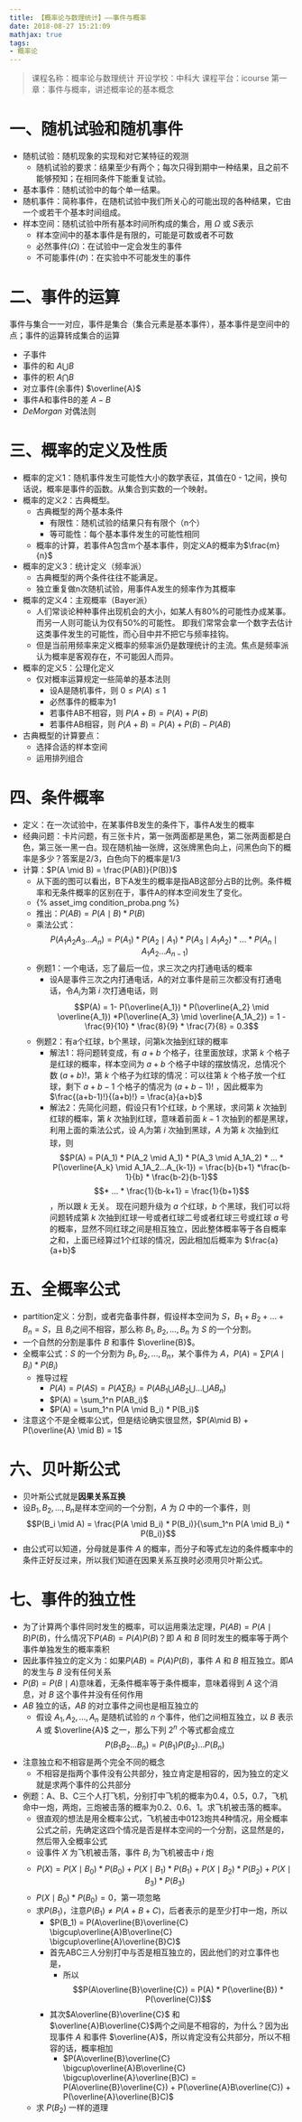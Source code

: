 ```yaml
---
title: 【概率论与数理统计】——事件与概率
date: 2018-08-27 15:21:09
mathjax: true
tags:
- 概率论
---
```


> 课程名称：概率论与数理统计
> 开设学校：中科大
> 课程平台：icourse
> 第一章：事件与概率，讲述概率论的基本概念

<!-- more -->

# 一、随机试验和随机事件

- 随机试验：随机现象的实现和对它某特征的观测
  - 随机试验的要求：结果至少有两个；每次只得到期中一种结果，且之前不能够预知；在相同条件下能重复试验。
- 基本事件：随机试验中的每个单一结果。
- 随机事件：简称事件，在随机试验中我们所关心的可能出现的各种结果，它由一个或若干个基本时间组成。
- 样本空间：随机试验中所有基本时间所构成的集合，用 $\Omega$ 或 $S$表示
  - 样本空间中的基本事件是有限的，可能是可数或者不可数
  - 必然事件($\Omega$)：在试验中一定会发生的事件 
  - 不可能事件($\Phi$)：在实验中不可能发生的事件

# 二、事件的运算

事件与集合一一对应，事件是集合（集合元素是基本事件），基本事件是空间中的点；事件的运算转成集合的运算

- 子事件
- 事件的和 $A\bigcup B$
- 事件的积 $A\bigcap B$
- 对立事件(余事件) $\overline{A}$
- 事件A和事件B的差 $A-B$
- $De Morgan$ 对偶法则

# 三、概率的定义及性质

- 概率的定义1：随机事件发生可能性大小的数学表征，其值在0 - 1之间，换句话说，概率是事件的函数。从集合到实数的一个映射。
- 概率的定义2：古典概型。
  - 古典概型的两个基本条件
    - 有限性：随机试验的结果只有有限个（n个）
    - 等可能性：每个基本事件发生的可能性相同
  - 概率的计算，若事件A包含m个基本事件，则定义A的概率为$\frac{m}{n}$
- 概率的定义3：统计定义（频率派）
  - 古典概型的两个条件往往不能满足。
  - 独立重复做n次随机试验，用事件A发生的频率作为其概率
- 概率的定义4：主观概率（Bayer派）
  - 人们常谈论种种事件出现机会的大小，如某人有80%的可能性办成某事。而另一人则可能认为仅有50%的可能性。 即我们常常会拿一个数字去估计这类事件发生的可能性，而心目中并不把它与频率挂钩。
  - 但是当前用频率来定义概率的频率派仍是数理统计的主流。焦点是频率派认为概率是客观存在，不可能因人而异。
- 概率的定义5：公理化定义
  - 仅对概率运算规定一些简单的基本法则
    - 设A是随机事件，则 $0 \leq P(A) \leq 1$
    - 必然事件的概率为1
    - 若事件AB不相容，则 $P(A+B) = P(A) + P(B)$
    - 若事件AB相容，则 $P(A+B) = P(A) + P(B) - P(AB)$
- 古典概型的计算要点：
  - 选择合适的样本空间
  - 运用排列组合



# 四、条件概率

- 定义：在一次试验中，在某事件B发生的条件下，事件A发生的概率
- 经典问题：卡片问题，有三张卡片，第一张两面都是黑色，第二张两面都是白色，第三张一黑一白。现在随机抽一张牌，这张牌黑色向上，问黑色向下的概率是多少？答案是2/3，白色向下的概率是1/3
- 计算：$P(A \mid B) = \frac{P(AB)}{P(B)}$ 
  - 从下面的图可以看出，B下A发生的概率是指AB这部分占B的比例。条件概率和无条件概率的区别在于，事件A的样本空间发生了变化。
  - {% asset_img condition_proba.png %}
  - 推出：$P(AB) = P(A\mid B) * P(B)$
  - 乘法公式： $$P(A_1A_2A_3 ... A_n) = P(A_1) * P(A_2\mid A_1) * P(A_3\mid A_1A_2) * ... * P(A_n\mid A_1A_2...A_{n-1})$$
  - 例题1：一个电话，忘了最后一位，求三次之内打通电话的概率
    - 设A是事件三次之内打通电话，A的对立事件是前三次都没有打通电话，令$A_i$为第 $i$ 次打通电话，则$$P(A) = 1- P(\overline{A_1}) * P(\overline{A_2} \mid \overline{A_1}) *P(\overline{A_3} \mid \overline{A_1A_2})  = 1 - \frac{9}{10} * \frac{8}{9} * \frac{7}{8} = 0.3$$
  - 例题2：有a个红球，b个黑球，问第k次抽到红球的概率
    - 解法1：将问题转变成，有 $a+b$ 个格子，往里面放球，求第 $k$ 个格子是红球的概率，样本空间为 $a+b$ 个格子中球的摆放情况，总情况个数 $(a+b)!$，第 $k$ 个格子为红球的情况：可以往第 $k$ 个格子放一个红球，剩下 $a+b-1$ 个格子的情况为 $(a+b-1)!$ ，因此概率为 $\frac{(a+b-1)!}{(a+b)!} = \frac{a}{a+b}$ 
    - 解法2：先简化问题，假设只有1个红球，$b$ 个黑球，求问第 $k$ 次抽到红球的概率，第 $k$ 次抽到红球，意味着前面 $k-1$ 次抽到的都是黑球，利用上面的乘法公式，设 $A_i$为第 $i$ 次抽到黑球，$A$ 为第 $k$ 次抽到红球，则$$P(A) = P(A_1) * P(A_2 \mid A_1) * P(A_3 \mid A_1A_2) * ... * P(\overline{A_k} \mid A_1A_2...A_{k-1})
    = \frac{b}{b+1} *\frac{b-1}{b} * \frac{b-2}{b-1}$$ $$* ... * \frac{1}{b-k+1} = \frac{1}{b+1}$$，所以跟 $k$ 无关。
      现在问题升级为 $a$ 个红球，$b$ 个黑球，我们可以将问题转成第 $k$ 次抽到红球一号或者红球二号或者红球三号或红球 $a$ 号的概率，显然不同红球之间是相互独立，因此整体概率等于各自概率之和，上面已经算过1个红球的情况，因此相加后概率为 $\frac{a}{a+b}$



# 五、全概率公式

- partition定义：分割，或者完备事件群，假设样本空间为 $S$，$B_1 + B_2 + ... + B_n = S$，且 $B_i$之间不相容，那么称 ${B_1, B_2, ... , B_n}$ 为 $S$ 的一个分割。
- 一个自然的分割是事件 $B$ 和事件 $\overline{B}$。
- 全概率公式：$S$ 的一个分割为 ${B_1, B_2, ... , B_n}$，某个事件为 $A$，$P(A) = \sum P(A\mid B_i) * P(B_i)$
  - 推导过程
    - $P(A) = P(AS) = P(A\sum B_i ) = P(AB_1 \bigcup AB_2 \bigcup ... \bigcup AB_n)$
    - $P(A) = \sum_1^n P(AB_i)$
    - $P(A) = \sum_1^n P(A \mid B_i) * P(B_i)$
- 注意这个不是全概率公式，但是结论确实很显然，$P(A\mid B) + P(\overline{A} \mid B) = 1$



# 六、贝叶斯公式

- 贝叶斯公式就是**因果关系互换**
- 设${B_1, B_2, ... , B_n}$是样本空间的一个分割，$A$ 为 $\Omega$ 中的一个事件，则
    $$P(B_i \mid A) = \frac{P(A \mid B_i) * P(B_i)}{\sum_1^n P(A \mid B_i) * P(B_i)}$$ 
- 由公式可以知道，分母就是事件 $A$ 的概率，而分子和等式左边的条件概率中的条件正好反过来，所以我们知道在因果关系互换时必须用贝叶斯公式。



# 七、事件的独立性

- 为了计算两个事件同时发生的概率，可以运用乘法定理，$P(AB) = P(A \mid B)P(B)$，什么情况下$P(AB) = P(A)P(B)$？即 $A$ 和 $B$ 同时发生的概率等于两个事件单独发生的概率乘积
- 因此事件独立的定义为：如果$P(AB) = P(A)P(B)$，事件 $A$ 和 $B$ 相互独立。即$A$ 的发生与 $B$ 没有任何关系
- $P(B) = P(B \mid A)$意味着，无条件概率等于条件概率，意味着得到 $A$ 这个消息，对 $B$ 这个事件并没有任何作用
- $AB$ 独立的话，$AB$ 的对立事件之间也是相互独立的
  - 假设 $A_1, A_2, ..., A_n$ 是随机试验的 $n$ 个事件，他们之间相互独立，以 $B$ 表示 $A$ 或 $\overline{A}$ 之一，那么下列 $2^n$ 个等式都会成立
     $$P(B_1B_2...B_n) = P(B_1)P(B_2)...P(B_n)$$
- 注意独立和不相容是两个完全不同的概念
  - 不相容是指两个事件没有公共部分，独立肯定是相容的，因为独立的定义就是求两个事件的公共部分
- 例题：A、B、C三个人打飞机，分别打中飞机的概率为0.4，0.5，0.7，飞机命中一炮，两炮，三炮被击落的概率为0.2、0.6、1。求飞机被击落的概率。
  - 很直观的想法是用全概率公式，飞机被击中0123炮共4种情况，用全概率公式之前，先确定这四个情况是否是样本空间的一个分割，这显然是的，然后带入全概率公式
  - 设事件 $X$ 为飞机被击落，事件 $B_i$ 为飞机被击中 $i$ 炮
  - $$P(X) = P(X\mid B_0) * P(B_0) + P(X \mid B_1) * P(B_1) + P(X \mid B_2) * P(B_2) + P(X \mid B_3) * P(B_3)$$
  - $P(X \mid B_0) * P(B_0) = 0$，第一项忽略
  - 求$P(B_1)$，注意$P(B_1) \neq P(A+B+C)$，后者表示的是至少打中一炮，所以
    - $P(B_1) = P(A\overline{B}\overline{C} \bigcup\overline{A}B\overline{C} \bigcup\overline{A}\overline{B}C)$
    - 首先ABC三人分别打中与否是相互独立的，因此他们的对立事件也是，
      - 所以 $$P(A\overline{B}\overline{C}) = P(A) * P(\overline{B}) * P(\overline{C})$$ 
    - 其次$A\overline{B}\overline{C}$  和 $\overline{A}B\overline{C}$两个之间是不相容的，为什么？因为出现事件 $A$ 和事件 $\overline{A}$，所以肯定没有公共部分，所以不相容的话，概率相加
      - $P(A\overline{B}\overline{C} \bigcup\overline{A}B\overline{C} \bigcup\overline{A}\overline{B}C) = P(A\overline{B}\overline{C}) + P(\overline{A}B\overline{C}) + P(\overline{A}\overline{B}C)$
  - 求 $P(B_2)$ 一样的道理

<br>